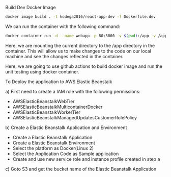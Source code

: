 Build Dev Docker Image

```bash
docker image build . -t kodega2016/react-app-dev -f Dockerfile.dev
```

We can run the container with the following command:

```bash
docker container run -d --name webapp -p 80:3000 -v $(pwd):/app -v /app/node_modules kodega2016/react-app-dev
```

Here, we are mounting the current directory to the /app directory in the container.
This will allow us to make changes to the code on our local machine and see the changes reflected in the container.

Here, we are going to use github actions to build docker image and run the unit testing using docker container.


To Deploy the application to AWS Elastic Beanstalk

a) First need to create a IAM role with the following permissions:
- AWSElasticBeanstalkWebTier
- AWSElasticBeanstalkMulticontainerDocker
- AWSElasticBeanstalkWorkerTier
- AWSElasticBeanstalkManagedUpdatesCustomerRolePolicy

b) Create a Elastic Beanstalk Application and Environment
- Create a Elastic Beanstalk Application
- Create a Elastic Beanstalk Environment
- Select the platform as Docker(Linux 2)
- Select the Application Code as Sample application
- Create and use new service role and instance profile created in step a

c) Goto S3 and get the bucket name of the Elastic Beanstalk Application